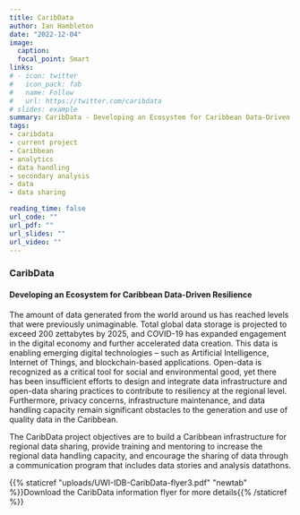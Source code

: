 ```yaml
---
title: CaribData
author: Ian Hambleton
date: "2022-12-04"
image:
  caption:
  focal_point: Smart
links:
# - icon: twitter
#   icon_pack: fab
#   name: Follow
#   url: https://twitter.com/caribdata
# slides: example
summary: CaribData - Developing an Ecosystem for Caribbean Data-Driven Resilience 
tags:
- caribdata
- current project
- Caribbean
- analytics
- data handling
- secondary analysis
- data
- data sharing

reading_time: false
url_code: ""
url_pdf: ""
url_slides: ""
url_video: ""
---
```


### CaribData
#### Developing an Ecosystem for Caribbean Data-Driven Resilience 

The amount of data generated from the world around us has reached levels that were previously unimaginable. Total global data storage is projected to exceed 200 zettabytes by 2025, and COVID-19 has expanded engagement in the digital economy and further accelerated data creation. This data is enabling emerging digital technologies – such as Artificial Intelligence, Internet of Things, and blockchain-based applications. Open-data is recognized as a critical tool for social and environmental good, yet there has been insufficient efforts to design and integrate data infrastructure and open-data sharing practices to contribute to resiliency at the regional level. Furthermore, privacy concerns, infrastructure maintenance, and data handling capacity remain significant obstacles to the generation and use of quality data in the Caribbean. 

The CaribData project objectives are to build a Caribbean infrastructure for regional data sharing, provide training and mentoring to increase the regional data handling capacity, and encourage the sharing of data through a communication program that includes data stories and analysis datathons. 

{{% staticref "uploads/UWI-IDB-CaribData-flyer3.pdf" "newtab" %}}Download the CaribData information flyer for more details{{% /staticref %}}
